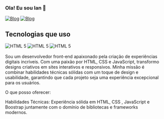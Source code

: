 ### Ola! Eu sou Ian 🤚
 
[![Blog](https://img.shields.io/badge/YouTube-FF0000?style=for-the-badge&logo=youtube&logoColor=white)](https://www.youtube.com/@_L1iL)
[![Blog](https://img.shields.io/badge/LinkedIn-0077B5?style=for-the-badge&logo=linkedin&logoColor=white)](https://www.linkedin.com/in/ian-dourado-5aa76b285/)

 
## Tecnologias que uso
 
<div>
<img alt="HTML 5" src="https://img.shields.io/badge/HTML5-E34F26?style=for-the-badge&logo=html5&logoColor=white"/>
<img alt="HTML 5" src="https://img.shields.io/badge/CSS3-1572B6?style=for-the-badge&logo=css3&logoColor=white"/>
<img alt="HTML 5" src="https://img.shields.io/badge/JavaScript-F7DF1E?style=for-the-badge&logo=javascript&logoColor=black"/>


</div>
<br>
Sou um desenvolvedor front-end apaixonado pela criação de experiências digitais incríveis. Com uma paixão por HTML, CSS e JavaScript, transformo designs criativos em sites interativos e responsivos. Minha missão é combinar habilidades técnicas sólidas com um toque de design e usabilidade, garantindo que cada projeto seja uma experiência excepcional para os usuários.


O que posso oferecer:


Habilidades Técnicas: Experiência sólida em HTML, CSS , JavaScript e Boostrap juntamente com o domínio de bibliotecas e frameworks modernos.
 
